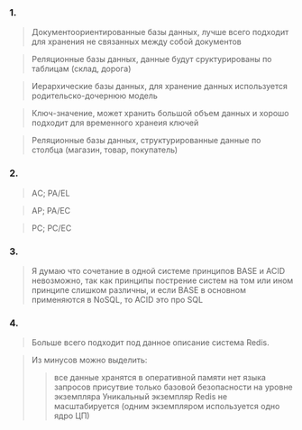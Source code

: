 ### 1.
> Документоориентированные базы данных, лучше всего подходит для хранения не связанных между собой документов

> Реляционные базы данных, данные будут сруктурированы по таблицам (склад, дорога) 

> Иерархические базы данных, для хранение данных используется родительско-дочернюю модель

> Ключ-значение, может хранить большой объем данных и хорошо подходит для временного хранеия ключей

> Реляционные базы данных, структурированные данные по столбца (магазин, товар, покупатель)

### 2.

> AС; PA/EL

> AP; PA/EC

> PС; PC/EC 

### 3.

> Я думаю что сочетание в одной системе принципов BASE и ACID невозможно, так как принципы пострение систем на том или ином принципе слишком различны, и если BASE в основном применяются в NoSQL, то ACID это про SQL

### 4. 

> Больше всего подходит под данное описание система Redis. 

> Из минусов можно выделить:
> > все данные хранятся в оперативной памяти
> > нет языка запросов
> > присутвие только базовой безопасности на уровне экземпляра
> > Уникальный экземпляр Redis не масштабируется (одним экземпляром используется одно ядро ЦП)
